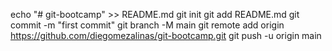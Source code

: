 echo "# git-bootcamp" >> README.md
git init
git add README.md
git commit -m "first commit"
git branch -M main
git remote add origin https://github.com/diegomezalinas/git-bootcamp.git
git push -u origin main